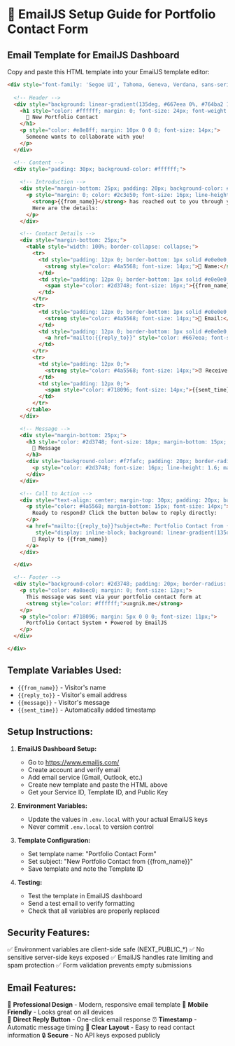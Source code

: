 # 📧 EmailJS Setup Guide for Portfolio Contact Form

## Email Template for EmailJS Dashboard

Copy and paste this HTML template into your EmailJS template editor:

```html
<div style="font-family: 'Segoe UI', Tahoma, Geneva, Verdana, sans-serif; max-width: 600px; margin: 0 auto; background-color: #ffffff; border-radius: 10px; box-shadow: 0 4px 6px rgba(0, 0, 0, 0.1);">
  
  <!-- Header -->
  <div style="background: linear-gradient(135deg, #667eea 0%, #764ba2 100%); padding: 30px; border-radius: 10px 10px 0 0; text-align: center;">
    <h1 style="color: #ffffff; margin: 0; font-size: 24px; font-weight: 600;">
      🚀 New Portfolio Contact
    </h1>
    <p style="color: #e8e8ff; margin: 10px 0 0 0; font-size: 14px;">
      Someone wants to collaborate with you!
    </p>
  </div>

  <!-- Content -->
  <div style="padding: 30px; background-color: #ffffff;">
    
    <!-- Introduction -->
    <div style="margin-bottom: 25px; padding: 20px; background-color: #f8f9ff; border-left: 4px solid #667eea; border-radius: 5px;">
      <p style="margin: 0; color: #2c3e50; font-size: 16px; line-height: 1.5;">
        <strong>{{from_name}}</strong> has reached out to you through your portfolio website. 
        Here are the details:
      </p>
    </div>

    <!-- Contact Details -->
    <div style="margin-bottom: 25px;">
      <table style="width: 100%; border-collapse: collapse;">
        <tr>
          <td style="padding: 12px 0; border-bottom: 1px solid #e0e0e0;">
            <strong style="color: #4a5568; font-size: 14px;">👤 Name:</strong>
          </td>
          <td style="padding: 12px 0; border-bottom: 1px solid #e0e0e0;">
            <span style="color: #2d3748; font-size: 16px;">{{from_name}}</span>
          </td>
        </tr>
        <tr>
          <td style="padding: 12px 0; border-bottom: 1px solid #e0e0e0;">
            <strong style="color: #4a5568; font-size: 14px;">📧 Email:</strong>
          </td>
          <td style="padding: 12px 0; border-bottom: 1px solid #e0e0e0;">
            <a href="mailto:{{reply_to}}" style="color: #667eea; font-size: 16px; text-decoration: none;">{{reply_to}}</a>
          </td>
        </tr>
        <tr>
          <td style="padding: 12px 0;">
            <strong style="color: #4a5568; font-size: 14px;">⏰ Received:</strong>
          </td>
          <td style="padding: 12px 0;">
            <span style="color: #718096; font-size: 14px;">{{sent_time}}</span>
          </td>
        </tr>
      </table>
    </div>

    <!-- Message -->
    <div style="margin-bottom: 25px;">
      <h3 style="color: #2d3748; font-size: 18px; margin-bottom: 15px; border-bottom: 2px solid #e2e8f0; padding-bottom: 8px;">
        💬 Message
      </h3>
      <div style="background-color: #f7fafc; padding: 20px; border-radius: 8px; border-left: 4px solid #38b2ac;">
        <p style="color: #2d3748; font-size: 16px; line-height: 1.6; margin: 0; white-space: pre-wrap;">{{message}}</p>
      </div>
    </div>

    <!-- Call to Action -->
    <div style="text-align: center; margin-top: 30px; padding: 20px; background-color: #edf2f7; border-radius: 8px;">
      <p style="color: #4a5568; margin-bottom: 15px; font-size: 14px;">
        Ready to respond? Click the button below to reply directly:
      </p>
      <a href="mailto:{{reply_to}}?subject=Re: Portfolio Contact from {{from_name}}" 
         style="display: inline-block; background: linear-gradient(135deg, #667eea 0%, #764ba2 100%); color: #ffffff; padding: 12px 25px; text-decoration: none; border-radius: 25px; font-weight: 600; font-size: 14px; transition: all 0.3s ease;">
        📧 Reply to {{from_name}}
      </a>
    </div>

  </div>

  <!-- Footer -->
  <div style="background-color: #2d3748; padding: 20px; border-radius: 0 0 10px 10px; text-align: center;">
    <p style="color: #a0aec0; margin: 0; font-size: 12px;">
      This message was sent via your portfolio contact form at 
      <strong style="color: #ffffff;">uxgnik.me</strong>
    </p>
    <p style="color: #718096; margin: 5px 0 0 0; font-size: 11px;">
      Portfolio Contact System • Powered by EmailJS
    </p>
  </div>

</div>
```

## Template Variables Used:

- `{{from_name}}` - Visitor's name
- `{{reply_to}}` - Visitor's email address  
- `{{message}}` - Visitor's message
- `{{sent_time}}` - Automatically added timestamp

## Setup Instructions:

1. **EmailJS Dashboard Setup:**
   - Go to https://www.emailjs.com/
   - Create account and verify email
   - Add email service (Gmail, Outlook, etc.)
   - Create new template and paste the HTML above
   - Get your Service ID, Template ID, and Public Key

2. **Environment Variables:**
   - Update the values in `.env.local` with your actual EmailJS keys
   - Never commit `.env.local` to version control

3. **Template Configuration:**
   - Set template name: "Portfolio Contact Form"
   - Set subject: "New Portfolio Contact from {{from_name}}"
   - Save template and note the Template ID

4. **Testing:**
   - Test the template in EmailJS dashboard
   - Send a test email to verify formatting
   - Check that all variables are properly replaced

## Security Features:

✅ Environment variables are client-side safe (NEXT_PUBLIC_*)
✅ No sensitive server-side keys exposed
✅ EmailJS handles rate limiting and spam protection
✅ Form validation prevents empty submissions

## Email Features:

🎨 **Professional Design** - Modern, responsive email template
📱 **Mobile Friendly** - Looks great on all devices  
🔗 **Direct Reply Button** - One-click email response
⏰ **Timestamp** - Automatic message timing
🎯 **Clear Layout** - Easy to read contact information
🔒 **Secure** - No API keys exposed publicly
